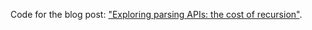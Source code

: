 Code for the blog post: ["Exploring parsing APIs: the cost of recursion"][1].

[1]: http://osa1.net/posts/2024-11-29-how-to-parse-3.html
